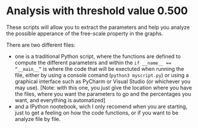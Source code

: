 # Analysis with threshold value 0.500

These scripts will allow you to extract the parameters and help you analyze the possible apperance of the free-scale property in the graphs.

There are two different files:
  - one is a traditional Python script, where the functions are defined to compute the different parameters and within the `if __name__ == “__main__”` is where the code that will be exectuted when running the file, either by using a console comand (`python3 myscript.py`) or using a graphical interface such as PyCharm or Visual Studio (or whichever you may use). [Note: with this one, you just give the location where you have the files, where you want the parameters to go and the percentages you want, and everything is automatized]
  - and a IPython nootebook, wich I only recomend when you are starting, just to get a feeling on how the code functions, or if you want to be analyze file by file.
